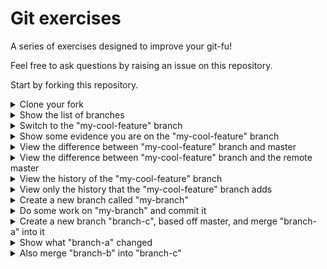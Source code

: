 # Git exercises

A series of exercises designed to improve your git-fu!

Feel free to ask questions by raising an issue on this repository.

Start by forking this repository.

<details>
  <summary>Clone your fork</summary>
  
  ```
  git clone https://github.com/<your-github-username-here>/git-exercises.git
  ```
</details>

<details>
  <summary>Show the list of branches</summary>
  
  ```
  git branch
  git branch --list
  ```
  
  ```
  * master
    my-cool-feature
    branch-a
    branch-b
  ```
</details>

<details>
  <summary>Switch to the "my-cool-feature" branch</summary>
  
  ```
  git checkout -b my-cool-feature
  ```
</details>

<details>
  <summary>Show some evidence you are on the "my-cool-feature" branch</summary>
  
  ```
  git branch
  git status
  ```
</details>

<details>
  <summary>View the difference between "my-cool-feature" branch and master</summary>
  
  ```
  git diff master...my-cool-feature
  ```
</details>

<details>
  <summary>View the difference between "my-cool-feature" branch and the remote master</summary>
  
  ```
  git diff origin/master...my-cool-feature
  ```
</details>

<details>
  <summary>View the history of the "my-cool-feature" branch</summary>
  
  ```
  git log
  ```
</details>

<details>
  <summary>View only the history that the "my-cool-feature" branch adds</summary>
  
  ```
  git log master...my-cool-feature
  ```
</details>

<details>
  <summary>Create a new branch called "my-branch"</summary>
  
  ```
  git checkout -b my-branch
  ```
</details>

<details>
  <summary>Do some work on "my-branch" and commit it</summary>
  
  ```
  echo "Hello world!" > fileA.c
  git add fileA.c
  git commit -m "My new file"
  ```
</details>

<details>
  <summary>Create a new branch "branch-c", based off master, and merge "branch-a" into it</summary>

  ```
  git checkout master
  git checkout -b branch-c
  git merge branch-a
  ```
</details>

<details>
  <summary>Show what "branch-a" changed</summary>

  ```
  git diff master...branch-a
  ```
</details>

<details>
  <summary>Also merge "branch-b" into "branch-c"</summary>

  ```
  git checkout branch-c
  git merge branch-b
  git status
  # Use text editor to resolve conflict, choosing version you like better
  git commit
  ```
</details>
